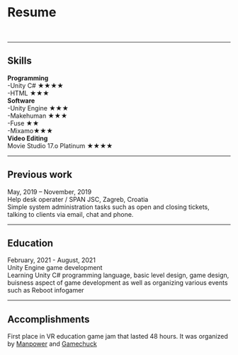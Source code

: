 # Resume
<br>

---

## Skills

<b>Programming</b>
  <br>
  -Unity C# &#9733;&#9733;&#9733;&#9733;
  <br>
  -HTML &#9733;&#9733;&#9733;
  <br>
  <b>Software</b>
  <br>
  -Unity Engine &#9733;&#9733;&#9733;
  <br>
  -Makehuman &#9733;&#9733;&#9733;
  <br>
  -Fuse &#9733;&#9733;
  <br>
  -Mixamo&#9733;&#9733;&#9733;
  <br>
  <b>Video Editing</b>
  <br>
  Movie Studio 17.o Platinum &#9733;&#9733;&#9733;&#9733;
  <br>
  
  ---

## Previous work

May, 2019 – November, 2019<br>
Help desk operater / SPAN JSC, Zagreb, Croatia<br>
Simple system administration tasks such as open and closing tickets, talking to clients via email, chat and phone.
<br>

---

## Education
February, 2021 - August, 2021<br>
Unity Engine game development<br>
Learning Unity C# programming language, basic level design, game design, buisness aspect of game development as well as organizing various events such as Reboot infogamer
<br>

---

## Accomplishments
First place in VR education game jam that lasted 48 hours. It was organized by <a href="
https://manpower.hr/news/new-post-1623069771">Manpower</a> and <a href="https://game-chuck.com/">Gamechuck</a>
